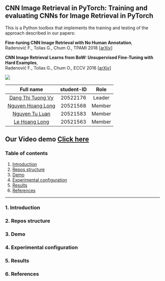 ## CNN Image Retrieval in PyTorch: Training and evaluating CNNs for Image Retrieval in PyTorch

This is a Python toolbox that implements the training and testing of the approach described in our papers:


**Fine-tuning CNN Image Retrieval with No Human Annotation**,  
Radenović F., Tolias G., Chum O., 
TPAMI 2018 [[arXiv](https://arxiv.org/abs/1711.02512)]

**CNN Image Retrieval Learns from BoW: Unsupervised Fine-Tuning with Hard Examples**,  
Radenović F., Tolias G., Chum O., 
ECCV 2016 [[arXiv](http://arxiv.org/abs/1604.02426)]


<img src="http://cmp.felk.cvut.cz/cnnimageretrieval/img/cnnimageretrieval_network_medium.png" width=\textwidth/>

<div align='left'>
  
|Full name|student-ID|Role|
|:--:|:--:|:--:|
| [Dang Thi Tuong Vy](https://github.com/vy20522176@gmail.com) |20522176| Leader |
| [Nguyen Hoang Long](https://github.com/VermithorUIT20521568) |20521568| Member |
| [Nguyen Tu Luan](https://github.com/luannguyen57) |20521583| Member |
| [Le Hoang Long](https://github.com/long0901) |20521563| Member |
  
</div>

Our Video demo [Click here](https://drive.google.com/drive/u/0/folders/1-4xaYQKf6gfTvbteylkhim65eozFyKYc)
---
### Table of contents
1. [Introduction](#1-introduction)
2. [Repos structure ](#2-repos-structure)
3. [Demo](#3-demo)
4. [Experimental configuration](#4-experimental-configuration)
5. [Results](#5-results)
6. [References](#6-references)
---
### 1. Introduction
### 2. Repos structure
### 3. Demo
### 4. Experimental configuration
### 5. Results
### 6. References
